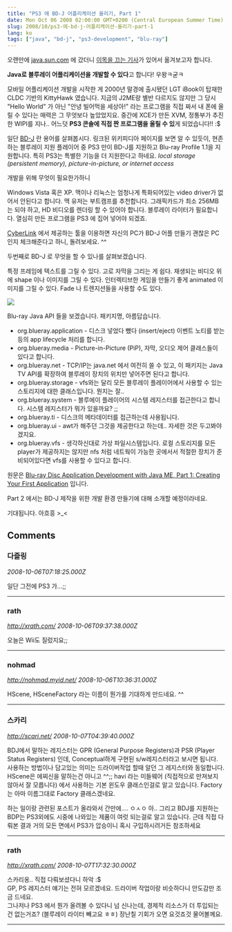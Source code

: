 ```yaml
---
title: "PS3 에 BD-J 어플리케이션 올리기, Part 1"
date: Mon Oct 06 2008 02:00:00 GMT+0200 (Central European Summer Time)
slug: 2008/10/ps3-에-bd-j-어플리케이션-올리기-part-1
lang: ko
tags: ["java", "bd-j", "ps3-development", "blu-ray"]
---
```


오랜만에 [java.sun.com](http://java.sun.com/) 에 갔더니 [이목을 끄는 기사](http://java.sun.com/developer/technicalArticles/javame/bluray/)가 있어서 옮겨보고자 합니다.

**Java로 블루레이 어플리케이션을 개발할 수 있다**고 합니다! 우왕ㅋ굳ㅋ

모바일 어플리케이션 개발을 시작한 게 2000년 말경에 출시됐던 LGT iBook이 탑재한 CLDC 기반의 KittyHawk 였습니다. 지금의 J2ME랑 별반 다르지도 않지만 그 당시 "Hello World" 가 아닌 "안녕 빌어먹을 세상아!" 라는 프로그램을 직접 짜서 내 폰에 올릴 수 있다는 매력은 그 무엇보다 높았었지요. 중간에 XCE가 만든 XVM, 정통부가 추진한 WIPI를 지나.. 어느덧 **PS3 콘솔에 직접 짠 프로그램을 올릴 수 있**게 되었습니다!! :$
 

일단 [BD-J](http://en.wikipedia.org/wiki/BD-J) 란 용어를 살펴봅시다. 링크된 위키피디아 페이지를 보면 알 수 있듯이, 현존하는 블루레이 지원 플레이어 중 PS3 만이 BD-J를 지원하고 Blu-ray Profile 1.1을 지원합니다. 특히 PS3는 특별한 기능을 더 지원한다고 하네요. *local storage (persistent memory), picture-in-picture, or internet access*


개발을 위해 무엇이 필요한가하니

Windows Vista 혹은 XP. 맥이나 리눅스는 엄청나게 특화되어있는 video driver가 없어서 안된다고 합니다. 맥 유저는 부트캠프를 추천합니다.
그래픽카드가 최소 256MB 는 되야 하고, HD 비디오를 렌더링 할 수 있어야 합니다.
블루레이 라이터가 필요합니다. 열심히 만든 프로그램을 PS3 에 집어 넣어야 되겠죠.

[CyberLink](http://www.cyberlink.com/prog/bd-support/diagnosis.do) 에서 제공하는 툴을 이용하면 자신의 PC가 BD-J 어플 만들기 괜찮은 PC인지 체크해준다고 하니, 돌려보세요. ^^


두번째로 BD-J 로 무엇을 할 수 있나를 살펴보겠습니다.

특정 프레임에 텍스트를 그릴 수 있다. 고로 자막을 그리는 게 쉽다.
재생되는 비디오 위에 shape 이나 이미지를 그릴 수 있다.
인터렉티브한 게임을 만들기 좋게 animated 이미지를 그릴 수 있다.
Fade 나 트렌지션들을 사용할 수도 있다.

![](http://java.sun.com/developer/technicalArticles/javame/bluray/figure3.jpg)


Blu-ray Java API 들을 보겠습니다. 패키지명, 아름답습니다. 

- org.blueray.application - 디스크 넣었다 뺐다 (insert/eject) 이벤트 노티를 받는 등의 app lifecycle 처리를 합니다.  
- org.blueray.media - Picture-in-Picture (PiP), 자막, 오디오 제어 클래스들이 있다고 합니다.  
- org.blueray.net - TCP/IP는 java.net 에서 여전히 쓸 수 있고, 이 패키지는 Java TV API를 확장하여 블루레이 장치의 위치만 넣어주면 된다고 합니다.  
- org.blueray.storage - vfs와는 달리 모든 블루레이 플레이어에서 사용할 수 있는 스토리지에 대한 클래스입니다. 뭔지는 잘..   
- org.blueray.system - 블루에이 플레이어의 시스템 레지스터를 접근한다고 합니다. 시스템 레지스터가 뭐가 있을까요? ;;  
- org.blueray.ti - 디스크의 메타데이터를 접근하는데 사용됩니다.  
- org.blueray.ui - awt가 해주던 그것을 제공한다고 하는데.. 자세한 것은 두고봐야겠지요.  
- org.blueray.vfs - 생각하신대로 가상 파일시스템입니다. 로컬 스토리지를 모든 player가 제공하지는 않지만 nfs 처럼 네트웍이 가능한 곳에서서 적절한 장치가 준비되어있다면 vfs를 사용할 수 있다고 합니다.  


원문은 [Blu-ray Disc Application Development with Java ME, Part 1: Creating Your First Application](http://java.sun.com/developer/technicalArticles/javame/bluray/) 입니다.

Part 2 에서는 BD-J 제작을 위한 개발 환경 만들기에 대해 소개할 예정이라네요.

기대됩니다. 아흐흥 >_<


## Comments

### 다즐링
*2008-10-06T07:18:25.000Z*

일단 그전에 PS3 가...;;

---

### rath
*http://xrath.com/*
*2008-10-06T09:37:38.000Z*

오늘은 Wii도 질렀지요;;

---

### nohmad
*http://nohmad.myid.net/*
*2008-10-06T10:36:31.000Z*

HScene, HSceneFactory 라는 이름이 뭔가를 기대하게 만드네요. ^^

---

### 스카리
*http://scari.net/*
*2008-10-07T04:39:40.000Z*

BDJ에서 말하는 레지스터는 GPR (General Purpose Registers)과 PSR (Player Status Registers) 인데, Conceptual하게 구현된 s/w레지스터라고 보시면 됩니다. 사용하는 방법이나 담고있는 의미는 드라이버작업 할때 알던 그 레지스터와 동일합니다. HScene은 에찌신을 말하는건 아니고 ^^;; havi 라는 미들웨어 (직접적으로 만져보지 않아서 잘 모릅니다) 에서 사용하는 기본 윈도우 클래스인걸로 알고 있습니다. Factory는 아마 이름그대로 Factory 클래스겠네요.

하는 일이랑 관련된  포스트가 올라와서 간만에.... ㅇㅅㅇ
아.. 그리고 BDJ를 지원하는 BDP는 PS3외에도 시중에 나와있는 제품이 여럿 되는걸로  알고 있습니다. 근데 직접 다뤄본 결과 거의 모든 면에서 PS3가 압승이니 혹시 구입하시려거든 참조하세요

---

### rath
*http://xrath.com/*
*2008-10-07T17:32:30.000Z*

스카리옹.. 직접 다뤄보셨다니 하악 :$   
GP, PS 레지스터 얘기는 전혀 모르겠네요. 드라이버 작업이랑 비슷하다니 안도감만 조금 드네요.   
그나저나 PS3 에서 뭔가 올려볼 수 있다니 넘 신나는데, 경제적 리소스가 더 투입되는 건 없는거죠? (블루레이 라이터 빼고요 ㅎㅎ) 장난칠 기회가 오면 요것죠것 물어볼께요.  

---
